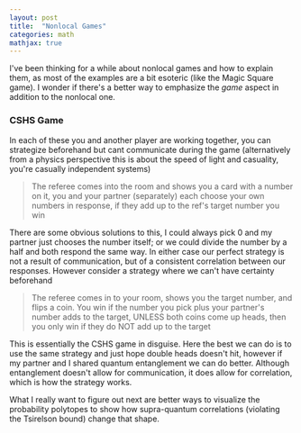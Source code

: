 ```yaml
---
layout: post
title:  "Nonlocal Games"
categories: math
mathjax: true
---
```


I've been thinking for a while about nonlocal games and how to explain them, as most of the examples are a bit esoteric (like the Magic Square game). I wonder if there's a better way to emphasize the *game* aspect in addition to the nonlocal one.

### CSHS Game

In each of these you and another player are working together, you can strategize beforehand but cant communicate during the game (alternatively from a physics perspective this is about the speed of light and casuality, you're casually independent systems)

> The referee comes into the room and shows you a card with a number on it, you and your partner (separately) each choose your own numbers in response, if they add up to the ref's target number you win

There are some obvious solutions to this, I could always pick 0 and my partner just chooses the number itself; or we could divide the number by a half and both respond the same way. In either case our perfect strategy is not a result of communication, but of a consistent correlation between our responses. However consider a strategy where we can't have certainty beforehand

> The referee comes in to your room, shows you the target number, and flips a coin. You win if the number you pick plus your partner's number adds to the target, UNLESS both coins come up heads, then you only win if they do NOT add up to the target

This is essentially the CSHS game in disguise. Here the best we can do is to use the same strategy and just hope double heads doesn't hit, however if my partner and I shared quantum entanglement we can do better. Although entanglement doesn't allow for communication, it does allow for correlation, which is how the strategy works.

What I really want to figure out next are better ways to visualize the probability polytopes to show how supra-quantum correlations (violating the Tsirelson bound) change that shape.
